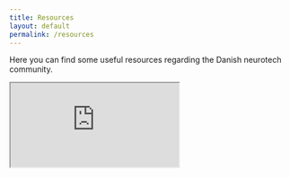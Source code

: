 ```yaml
---
title: Resources
layout: default
permalink: /resources
---
```


Here you can find some useful resources regarding the Danish neurotech community.

<iframe class="w-100 h-100 d-block" src="https://docs.google.com/document/d/e/2PACX-1vTSORqMjhLMadz5oxhPs-oC4-8imzVh5rofsUDdgPcKlv59_6KRRokQnxtpeQi-nnkh1rQTfV4YImMS/pub?embedded=true"></iframe>
